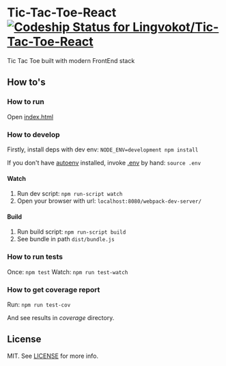 # Tic-Tac-Toe-React [ ![Codeship Status for Lingvokot/Tic-Tac-Toe-React](https://codeship.com/projects/01e39e70-5c79-0133-c9c4-5e493a25d753/status?branch=master)](https://codeship.com/projects/110950)
Tic Tac Toe built with modern FrontEnd stack

## How to's

### How to run

Open [index.html](index.html)

### How to develop

Firstly, install deps with dev env: `NODE_ENV=development npm install`

If you don't have [autoenv](https://github.com/kennethreitz/autoenv) installed, invoke [.env](.env) by hand: `source .env`

#### Watch

1. Run dev script: `npm run-script watch`
2. Open your browser with url: `localhost:8080/webpack-dev-server/`

#### Build

1. Run build script: `npm run-script build`
2. See bundle in path `dist/bundle.js`

### How to run tests

Once: `npm test`
Watch: `npm run test-watch`

### How to get coverage report

Run:
`npm run test-cov`

And see results in *coverage* directory.

## License

MIT. See [LICENSE](LICENSE) for more info.
